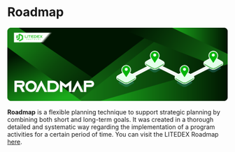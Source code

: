 # Roadmap

![](.gitbook/assets/12.-roadmap.svg)

**Roadmap** is a flexible planning technique to support strategic planning by combining both short and long-term goals. It was created in a thorough detailed and systematic way regarding the implementation of a program activities for a certain period of time. You can visit the LITEDEX Roadmap [here](https://litedex.io/roadmap).

